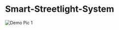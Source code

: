 # Smart-Streetlight-System


![Demo Pic 1](https://github.com/parth1899/Smart-Streetlight-System/assets/121436032/21272f17-4cd5-4af7-a762-5b7224b32674)
